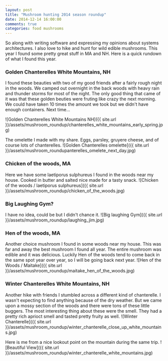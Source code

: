 ```yaml
---
layout: post
title: "Mushroom hunting 2014 season roundup"
date: 2014-12-14 16:00:00
comments: true
categories: food mushrooms 
---
```

So along with writing software and expressing my opinions about systems architectures.  I also love to hike and hunt for wild edible mushrooms.  This year I found some pretty great stuff in MA and NH.  Here is a quick rundown of what I found this year.

### Golden Chanterelles White Mountains, NH
I found these beauties with two of my good friends after a fairly rough night in the woods.  We camped out overnight in the back woods with heavy rain and thunder storms for most of the night.  The only good thing that came of it was that these golden beuties were fruting like crazy the next morning.  We could have taken 10 times the amount we took but we didn't have enough containers.  Next time...

![Golden Chanterelles White Mountains NH]({{ site.url }}/assets/mushroom_roundup/chanterelles_white_mountains_early_spring.jpg)

The omelette I made with my share.  Eggs, parsley, gruyere cheese, and of course lots of chanterelles.
![Golden Chanterelles omelette]({{ site.url }}/assets/mushroom_roundupanterelles_omelete_next_day.jpg)

### Chicken of the woods, MA
Here we have some laetiporus sulphureus I found in the woods near my house.  Cooked in butter and salted nice made for a tasty snack.
![Chicken of the woods / laetiporus sulphureus]({{ site.url }}/assets/mushroom_roundup/chicken_of_the_woods.jpg)

### Big Laughing Gym?
I have no idea, could be but I didn't chance it. 
![Big laughing Gym]({{ site.url }}/assets/mushroom_roundup/laughing_jim.jpg)

### Hen of the woods, MA
Another choice mushroom I found in some woods near my house.  This was far and away the best mushroom I found all year.  The entire mushroom was edible and it was delicious.  Luckily Hen of the woods tend to come back in the same spot year over year, so I will be going back next year.
![Hen of the Woods / Maitake]({{ site.url }}/assets/mushroom_roundup/maitake_hen_of_the_woods.jpg)

### Winter Chanterelles White Mountains, NH
Another hike with friends I stumbled across a different kind of chanterelle.  I wasn't expecting to find anything because of the dry weather.  But we came upon a mossy section of the woods and there were tons of these little buggers.  The most interesting thing about these were the smell.  They had a pretty rich aprioct smell and tasted pretty fruity as well.
![Winter Chanterelle]({{ site.url }}/assets/mushroom_roundup/winter_chanterelle_close_up_white_mountains.jpg)

Here is me from a nice lookout point on the mountain during the same trip.
![Beautiful View]({{ site.url }}/assets/mushroom_roundup/winter_chanterelle_white_mountains.jpg)

